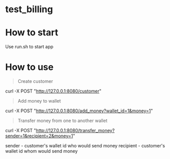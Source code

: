 # test_billing

# How to start

Use run.sh to start app

# How to use

> Create customer

curl -X POST "http://127.0.0.1:8080/customer"

> Add money to wallet

curl -X POST "http://127.0.0.1:8080/add_money?wallet_id=1&money=1"

> Transfer money from one to another wallet

curl -X POST "http://127.0.0.1:8080/transfer_money?sender=1&recipient=2&money=1"

sender - customer's wallet id who would send money
recipient - customer's wallet id whom would send money

